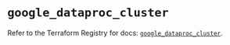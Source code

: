 # `google_dataproc_cluster`

Refer to the Terraform Registry for docs: [`google_dataproc_cluster`](https://registry.terraform.io/providers/hashicorp/google/6.41.0/docs/resources/dataproc_cluster).
